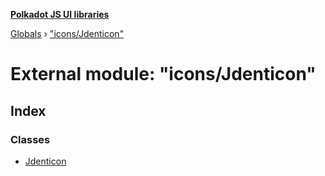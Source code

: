 **[Polkadot JS UI libraries](../README.md)**

[Globals](../globals.md) › [&quot;icons/Jdenticon&quot;](_icons_jdenticon_.md)

# External module: "icons/Jdenticon"

## Index

### Classes

* [Jdenticon](../classes/_icons_jdenticon_.jdenticon.md)